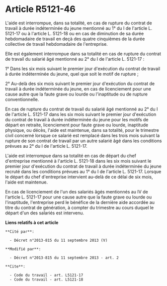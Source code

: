 # Article R5121-46

L'aide est interrompue, dans sa totalité, en cas de rupture du contrat de travail à durée indéterminée du jeune mentionné au
1° du I de l'article L. 5121-17 ou à l'article L. 5121-18 ou en cas de diminution de sa durée hebdomadaire de travail en deçà
des quatre cinquièmes de la durée collective de travail hebdomadaire de l'entreprise. 

Elle est également interrompue dans sa totalité en cas de rupture du contrat de travail du salarié âgé mentionné au 2° du I
de l'article L. 5121-17 : 

1° Dans les six mois suivant le premier jour d'exécution du contrat de travail à durée indéterminée du jeune, quel que soit
le motif de rupture ; 

2° Au-delà des six mois suivant le premier jour d'exécution du contrat de travail à durée indéterminée du jeune, en cas de
licenciement pour une cause autre que la faute grave ou lourde ou l'inaptitude ou de rupture conventionnelle. 

En cas de rupture du contrat de travail du salarié âgé mentionné au 2° du I de l'article L. 5121-17 dans les six mois suivant
le premier jour d'exécution du contrat de travail à durée indéterminée du jeune pour les motifs de départ en retraite,
licenciement pour faute grave ou lourde, inaptitude physique, ou décès, l'aide est maintenue, dans sa totalité, pour le
trimestre civil concerné lorsque ce salarié est remplacé dans les trois mois suivant la rupture de son contrat de travail par
un autre salarié âgé dans les conditions prévues au 2° du I de l'article L. 5121-17. 

L'aide est interrompue dans sa totalité en cas de départ du chef d'entreprise mentionné à l'article L. 5121-18 dans les six
mois suivant le premier jour d'exécution du contrat de travail à durée indéterminée du jeune recruté dans les conditions
prévues au 1° du I de l'article L. 5121-17. Lorsque le départ du chef d'entreprise intervient au-delà de ce délai de six
mois, l'aide est maintenue. 

En cas de licenciement de l'un des salariés âgés mentionnés au IV de l'article L. 5121-17 pour une cause autre que la faute
grave ou lourde ou l'inaptitude, l'entreprise perd le bénéfice de la dernière aide accordée au titre du contrat de
génération, à compter du trimestre au cours duquel le départ d'un des salariés est intervenu.

**Liens relatifs à cet article**

	**Cité par**:

	  - Décret n°2013-815 du 11 septembre 2013 (V)

	**Modifié par**:

	  - Décret n°2013-815 du 11 septembre 2013 - art. 2

	**Cite**:

	  - Code du travail - art. L5121-17
	  - Code du travail - art. L5121-18
